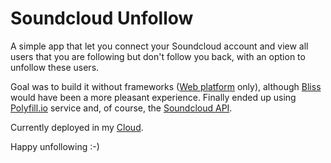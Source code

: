 # Soundcloud Unfollow
A simple app that let you connect your Soundcloud account and view all users that you are following but don't follow you back, with an option to unfollow these users. 

Goal was to build it without frameworks ([Web platform](https://www.webplatform.org/) only), 
although [Bliss](http://blissfuljs.com/) would have been a more pleasant experience. 
Finally ended up using [Polyfill.io](http://cdn.polyfill.io/v2/polyfill.min.js) service and, 
of course, the [Soundcloud API](https://developers.soundcloud.com/docs/api/sdks).

Currently deployed in my [Cloud](http://cloud.medicor.se/dreamstream/).

Happy unfollowing :-)
